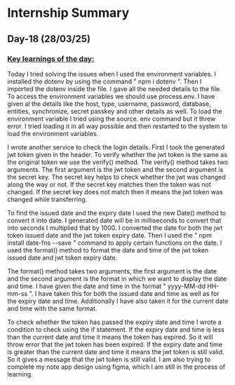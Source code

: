# Internship Summary

## Day-18 (28/03/25)

### <ins> Key learnings of the day:</ins>

Today I tried solving the issues when I used the environment variables. I installed the dotenv by using the command " npm i dotenv ". Then I imported the dotenv inside the file. I gave all the needed details to the file. To access the environment variables we should use process.env. I have given al the details like the host, type, username, password, database, entities, synchronize, secret passkey and other details as well. To load the environment variable I tried using the source. env command but it threw error. I tried loading it in all way possible and then restarted to the system to load the environment variables.

I wrote another service to check the login details. First I took the generated jwt token given in the header. To verify whether the jwt token is the same as the original token we use the verify() method. The verify() method takes two arguments. The first argument is the jwt token and the second argument is the secret key. The secret key helps to check whether the jwt was changed along the way or not. If the secret key matches then the token was not changed. If the secret key does not match then it means the jwt token was changed while transferring.

To find the issued date and the expiry date I used the new Date() method to convert it into date. I generated date will be in milliseconds to convert that into seconds I multiplied that by 1000. I converted the date for both the jwt token issued date and the jwt token expiry date. Then I used the " npm install date-fns --save " command to apply certain functions on the date. I used the format() method to format the date and time of the jwt token issued date and jwt token expiry date.

The format() method takes two arguments, the first argument is the date and the second argument is the format in which we want to display the date and time. I have given the date and time in the format " yyyy-MM-dd HH-mm-ss ". I have taken this for both the issued date and time as well as for the expiry date and time. Additionally I have also taken it for the current date and time with the same format.

To check whether the token has passed the expiry date and time I wrote a condition to check using the if statement. If the expiry date and time is less than the current date and time it means the token has expired. So it will throw error that the jwt token has been expired. If the expiry date and time is greater than the current date and time it means the jwt token is still valid. So it gives a message that the jwt token is still valid. I am also trying to complete my note app design using figma, which I am still in the process of learning.
